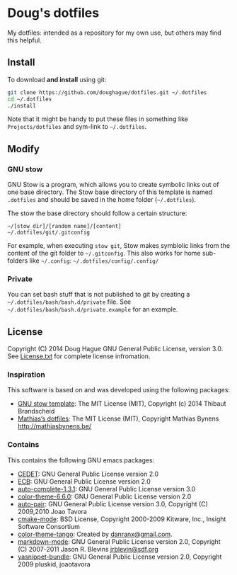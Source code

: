 # Doug's dotfiles

My dotfiles: intended as a repository for my own use, 
but others may find this helpful.

## Install
To download **and install** using git:
```bash
git clone https://github.com/doughague/dotfiles.git ~/.dotfiles
cd ~/.dotfiles
./install
```

Note that it might be handy to put these files in something like 
`Projects/dotfiles` and sym-link to `~/.dotfiles`. 

## Modify

### GNU stow
GNU Stow is a program, which allows you to create symbolic links out 
of one base directory. The Stow base directory of this template is named 
`.dotfiles` and should be saved in the home folder (`~/.dotfiles`). 

The  stow the base directory should follow a certain structure:
```
~/[stow dir]/[random name]/[content]
~/.dotfiles/git/.gitconfig
```

For example, when executing `stow git`, Stow makes symblolic links from the content 
of the git folder to `~/.gitconfig`.
This also works for home sub-folders like `~/.config`: `~/.dotfiles/config/.config/`

### Private
You can set bash stuff that is not published to git by creating 
a `~/.dotfiles/bash/bash.d/private` file. 
See `~/.dotfiles/bash/bash.d/private.example` for an example. 

## License
Copyright (C) 2014 Doug Hague
GNU General Public License, version 3.0. 
See [License.txt](https://github.com/doughague/dotfiles/blob/master/License.txt) 
for complete license infromation.

### Inspiration
This software is based on and was developed using the following packages:

 * [GNU stow template](https://github.com/Paradiesstaub/gnu_stow_template):
   The MIT License (MIT), Copyright (c) 2014 Thibaut Brandscheid
 * [Mathias’s dotfiles](https://github.com/mathiasbynens/dotfiles):
   The MIT License (MIT), Copyright Mathias Bynens <http://mathiasbynens.be/>

### Contains
This contains the following GNU emacs packages:

 * [CEDET](http://cedet.sourceforge.net/):
   GNU General Public License version 2.0
 * [ECB](http://ecb.sourceforge.net/):
   GNU General Public License version 2.0
 * [auto-complete-1.3.1](http://cx4a.org/software/auto-complete/):
   GNU General Public License version 3.0
 * [color-theme-6.6.0](http://www.nongnu.org/color-theme/index.html):
   GNU General Public License version 2.0
 * [auto-pair](http://autopair.googlecode.com):
   GNU General Public License version 3.0, Copyright (C) 2009,2010 Joao Tavora
 * [cmake-mode](http://www.cmake.org/CMakeDocs/cmake-mode.el):
   BSD License, Copyright 2000-2009 Kitware, Inc., Insight Software Consortium
 * [color-theme-tango](http://www.emacswiki.org/emacs/color-theme-tango.el):
   Created by danranx@gmail.com.
 * [markdown-mode](http://jblevins.org/projects/markdown-mode/):
   GNU General Public License version 2.0, Copyright (C) 2007-2011 Jason R. Blevins <jrblevin@sdf.org>
 * [yasnippet-bundle](http://code.google.com/p/yasnippet/):
   GNU General Public License version 2.0, Copyright 2009 pluskid, joaotavora
